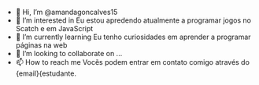 - 👋 Hi, I’m @amandagoncalves15
- 👀 I’m interested in Eu estou apredendo atualmente a programar jogos no Scatch e em JavaScript
- 🌱 I’m currently learning Eu tenho curiosidades em aprender a programar páginas na web
- 💞️ I’m looking to collaborate on ...
- 📫 How to reach me Vocẽs podem entrar em contato comigo através do {email}{estudante.

<!---
amandagoncalves15/amandagoncalves15 is a ✨ special ✨ repository because its `README.md` (this file) appears on your GitHub profile.
You can click the Preview link to take a look at your changes.
--->
